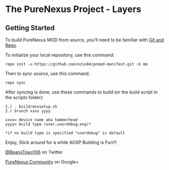 The PureNexus Project - Layers
=====================

Getting Started
---------------

To build PureNexus MOD from source, you'll need to be familiar with
[Git and Repo](http://source.android.com/download/using-repo).


To initialize your local repository, use this command:

	repo init -u https://github.com/ezio84/pnmod-manifest.git -b mm

Then to sync source, use this command:

	repo sync

After syncing is done, use these commands to build (or the build script in the scripts folder):

    1.) . build/envsetup.sh
    2.) brunch xxxx yyyy
    
    xxxx= device name aka hammerhead
    yyyy= build type (user,userdebug,eng)*

    *if no build type is specified "userdebug" is default

Enjoy, Stick around for a while AOSP Building is Fun!!!

[@BeansTown106](https://twitter.com/beanstown106) on Twitter

[PureNexus Community](https://plus.google.com/u/0/communities/103055954354785266764) on Google+
